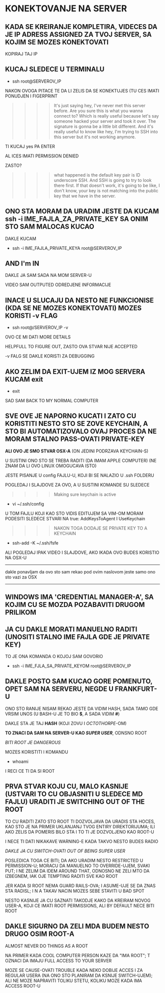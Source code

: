 # KONEKTOVANJE NA SERVER

## KADA SE KREIRANJE KOMPLETIRA, VIDECES DA JE IP ADRESS ASSIGNED ZA TVOJ SERVER, SA KOJIM SE MOZES KONEKTOVATI

KOPIRAJ TAJ IP

## KUCAJ SLEDECE U TERMINALU

- ssh root@SERVEROV_IP

NAKON OVOGA PITACE TE DA LI ZELIS DA SE KONEKTUJES (TU CES IMATI PONUDJEN I FIGERPRINT 

>>>>  It's just saying hey, I've never met this server before. Are you sure this is what you wanna connect to? Which is really useful because let's say someone hacked your server and took it over. The signature is gonna be a little bit different. And it's really useful to know like hey, I'm trying to SSH into this server but it's not working anymore.

TI KUCAJ yes PA ENTER

AL ICES IMATI PERMISSION DENIED

ZASTO?

>>>> what happened is the default key pair is ID underscore SSH. And SSH is going to try to look there first. If that doesn't work, it's going to be like, I don't know, your key is not matching into the public key that we have in the server. 

## ONO STA MORAM DA URADIM JESTE DA KUCAM **ssh -i IME_FAJLA_ZA_PRIVATE_KEY** SA ONIM STO SAM MALOCAS KUCAO

DAKLE KUCAM

- ssh -i IME_FAJLA_PRIVATE_KEYA root@SERVEROV_IP

## AND I'm IN

DAKLE JA SAM SADA NA MOM SERVER-U

VIDEO SAM OUTPUTED ODREDJENE INFORMACIJE

## INACE U SLUCAJU DA NESTO NE FUNKCIONISE (KDA SE NE MOZES KONEKTOVATI) MOZES KORISTI -v FLAG

- ssh root@/SERVEROV_IP -v

OVO CE MI DATI MORE DETAILS

HELPFULL TO FIGURE OUT, ZASTO OVA STVAR NIJE ACCEPTED

-v FALG SE DAKLE KORISTI ZA DEBUGGING

## AKO ZELIM DA EXIT-UJEM IZ MOG SERVERA KUCAM **exit**

- exit

SAD SAM BACK TO MY NORMAL COMPUTER

## SVE OVE JE NAPORNO KUCATI I ZATO CU KORISTITI NESTO STO SE ZOVE KEYCHAIN, A STO BI AUTOMATIZOVALO OVAJ PROCES DA NE MORAM STALNO PASS-OVATI PRIVATE-KEY

**ALI OVO JE SMO STVAR OSX-A** (ON JEDINI PODRZAVA KEYCHAIN-S)

U SUSTINI ONO STO SE TREBA RADITI (DA IMAM APPLE COMPUTER) (NE ZNAM DA LI OVO LINUX OMOGUCAVA ISTO)

JESTE PISANJE U config FAJLU-U, KOJI BI SE NALAZIO U .ssh FOLDERU

POGLEDAJ I SLAJDOVE ZA OVO, A U SUSTINI KOMANDE SU SLEDECE

>>>> Making sure keychain is active

- vi ~/.ssh/config

U TOM FAJLU KOJI KAO STO VIDIS EDITUJEM SA VIM-OM MORAM PODESITI SLEDECE STVARI NA true: AddKeysToAgent I UseKeychain

>>>> NAKON TOGA DODAJE SE PRIVATE KEY TO A KEYCHAIN

- ssh-add -K ~/.ssh/fsfe

ALI POGLEDAJ IPAK VIDEO I SLAJDOVE, AKO IKADA OVO BUDES KORISTIO NA OSX-U

******

dakle ponavljam da ovo sto sam rekao pod ovim naslovom jeste samo ono sto vazi za OSX

******

## WINDOWS IMA 'CREDENTIAL MANAGER-A', SA KOJIM CU SE MOZDA POZABAVITI DRUGOM PRILIKOM

## JA CU DAKLE MORATI MANUELNO RADITI (UNOSITI STALNO IME FAJLA GDE JE PRIVATE KEY)

TO JE ONA KOMANDA O KOJOJ SAM GOVORIO

- ssh -i IME_FJLA_SA_PRIVATE_KEYOM root@SERVEROV_IP

## DAKLE POSTO SAM KUCAO GORE POMENUTO, OPET SAM NA SERVERU, NEGDE U FRANKFURT-U

ONO STO RANIJE NISAM REKAO JESTE DA VIDIM HASH, SADA TAMO GDE VRSIM UNOS (U BASH-U JE TO BIO **$**, A SADA VIDIM **#**)

DAKLE STA JE TAJ **HASH** (KOJI ZOVU I *OCTOTHORPE*-OM)

**TO ZNACI DA SAM NA SERVER-U KAO *SUPER USER***, ODNSNO ROOT

*BITI ROOT JE DANGEROUS*

MOZES KORISTITI I KOMANDU

- whoami

I RECI CE TI DA SI ROOT

## PRVA STVAR KOJU CU, MALO KASNIJE (USTVARI TO CU OBJASNITI U SLEDECE MD FAJLU) URADITI JE SWITCHING OUT OF THE ROOT

TO CU RADITI ZATO STO ROOT TI DOZVOLJAVA DA URADIS STA HOCES, KAO STO JE NA PRIMER UKLANJANJ TVOG ENTIRY DIREKTORIJUMA; ILI AKO ZELIS DA POMERIS BILO STA I TO TI JE DOZVOLJENO KAO ROOT-U

I NECE TI DATI NIKAKAVE WARNING-E KADA TAKVO NESTO BUDES RADIO

*DAKLE JA CU SWITCH-OVATI OUT OF BEING SUPER USER*

POSLEDICA TOGA CE BITI; DA AKO URADIM NESTO RESTRICTED U PERMISSION-U; MORACU DA MANUELNO TO OVERRIDE-UJEM, SVAKI PUT; I NE ZELIM DA IDEM AROUND THAT, ODNOSNO NE ZELI MTO DA IZBEGNEM, IAK OJE TEMPTING RADITI SVE KAO ROOT

JER KADA SI ROOT NEMA GUARD RAILS-OVA; I ASUME-UJE SE DA ZNAS STA RADISL; I N A TAKAV NACIN MOZES SEBE STAVITI U BAD SPOT

NESTO KASNIJE JA CU SAZNATI TAKODJE KAKO DA KREIRAM NOVOG USER-A, KOJI CE IMATI ROOT PERMISSIONS, ALI BY DEFAULT NECE BITI ROOT

## DAKLE SIGURNO DA ZELI MDA BUDEM NESTO DRUGO OSIM ROOT-A

ALMOST NEVER DO THINGS AS A ROOT

NA PRIMER KADA COOL COMPUTER PERSON KAZE DA "IMA ROOT"; T OZNACI DA IMAJU FULL ACCESS TO YOUR SERVER

MOZE SE CAUSE-OVATI TROUBLE KADA NEKO DOBIJE ACCES I ZA REGULAR USERA (NA ONO STO PLANIRAM DA KSNIJE SWITCH-UJEM); ALI NE MOZE NAPRAVITI TOLIKU STETU, KOLIKU MOZE KADA IMA ACCESS ROOT-U

